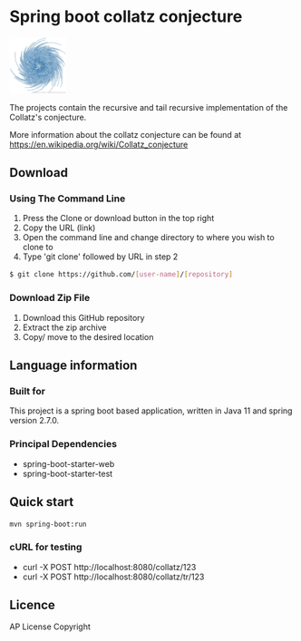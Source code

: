 # Spring boot collatz conjecture

<img src="readme-assets/collatz.jpeg" alt="Project Icon" width="100">

The projects contain the recursive and tail recursive implementation of the Collatz's conjecture.

More information about the collatz conjecture can be found at
<https://en.wikipedia.org/wiki/Collatz_conjecture>

## Download
### Using The Command Line
1. Press the Clone or download button in the top right
2. Copy the URL (link)
3. Open the command line and change directory to where you wish to clone to
4. Type 'git clone' followed by URL in step 2
```bash
$ git clone https://github.com/[user-name]/[repository]
```

### Download Zip File

1. Download this GitHub repository
2. Extract the zip archive
3. Copy/ move to the desired location


## Language information
### Built for
This project is a spring boot based application, written in Java 11 and spring version 2.7.0.

### Principal Dependencies
- spring-boot-starter-web 
- spring-boot-starter-test

Quick start
-----------
`mvn spring-boot:run`

### cURL for testing
- curl -X POST http://localhost:8080/collatz/123
- curl -X POST http://localhost:8080/collatz/tr/123



## Licence
AP License
Copyright
